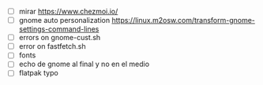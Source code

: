 - [ ] mirar https://www.chezmoi.io/
- [ ] gnome auto personalization https://linux.m2osw.com/transform-gnome-settings-command-lines
- [ ] errors on gnome-cust.sh
- [ ] error on fastfetch.sh
- [ ] fonts
- [ ] echo de gnome al final y no en el medio
- [ ] flatpak typo
